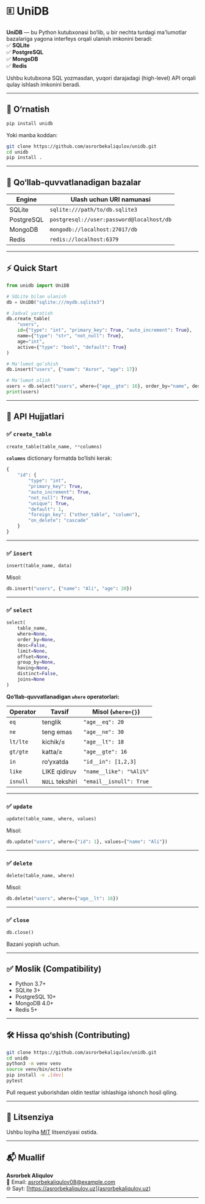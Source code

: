 # 🗉 UniDB

**UniDB** — bu Python kutubxonasi bo‘lib, u bir nechta turdagi ma'lumotlar bazalariga yagona interfeys orqali ulanish imkonini beradi:  
✅ **SQLite**  
✅ **PostgreSQL**  
✅ **MongoDB**  
✅ **Redis**

Ushbu kutubxona SQL yozmasdan, yuqori darajadagi (high-level) API orqali qulay ishlash imkonini beradi. 

---

## 🚀 O‘rnatish

```bash
pip install unidb
```

Yoki manba koddan:

```bash
git clone https://github.com/asrorbekaliqulov/unidb.git
cd unidb
pip install .
```

---

## 📆 Qo‘llab-quvvatlanadigan bazalar

| Engine     | Ulash uchun URI namunasi                  |
|------------|-------------------------------------------|
| SQLite     | `sqlite:///path/to/db.sqlite3`            |
| PostgreSQL | `postgresql://user:password@localhost/db` |
| MongoDB    | `mongodb://localhost:27017/db`            |
| Redis      | `redis://localhost:6379`                  |

---

## ⚡️ Quick Start

```python
from unidb import UniDB

# SQLite bilan ulanish
db = UniDB("sqlite:///mydb.sqlite3")

# Jadval yaratish
db.create_table(
    "users",
    id={"type": "int", "primary_key": True, "auto_increment": True},
    name={"type": "str", "not_null": True},
    age="int",
    active={"type": "bool", "default": True}
)

# Ma'lumot qo‘shish
db.insert("users", {"name": "Asror", "age": 17})

# Ma'lumot olish
users = db.select("users", where={"age__gte": 16}, order_by="name", desc=True)
print(users)
```

---

## 📘 API Hujjatlari

### ✅ `create_table`

```python
create_table(table_name, **columns)
```

**`columns`** dictionary formatda bo‘lishi kerak:

```python
{
    "id": {
        "type": "int",
        "primary_key": True,
        "auto_increment": True,
        "not_null": True,
        "unique": True,
        "default": 1,
        "foreign_key": ("other_table", "column"),
        "on_delete": "cascade"
    }
}
```

---

### ✅ `insert`

```python
insert(table_name, data)
```

Misol:

```python
db.insert("users", {"name": "Ali", "age": 20})
```

---

### ✅ `select`

```python
select(
    table_name,
    where=None,
    order_by=None,
    desc=False,
    limit=None,
    offset=None,
    group_by=None,
    having=None,
    distinct=False,
    joins=None
)
```

**Qo‘llab-quvvatlanadigan `where` operatorlari:**

| Operator  | Tavsif         | Misol (`where={}`)       |
|-----------|----------------|--------------------------|
| `eq`      | tenglik        | `"age__eq": 20`          |
| `ne`      | teng emas      | `"age__ne": 30`          |
| `lt/lte`  | kichik/≤        | `"age__lt": 18`          |
| `gt/gte`  | katta/≥        | `"age__gte": 16`         |
| `in`      | ro‘yxatda      | `"id__in": [1,2,3]`      |
| `like`    | LIKE qidiruv   | `"name__like": "%Ali%"`  |
| `isnull`  | `NULL` tekshiri | `"email__isnull": True`  |

---

### ✅ `update`

```python
update(table_name, where, values)
```

Misol:

```python
db.update("users", where={"id": 1}, values={"name": "Ali"})
```

---

### ✅ `delete`

```python
delete(table_name, where)
```

Misol:

```python
db.delete("users", where={"age__lt": 16})
```

---

### ✅ `close`

```python
db.close()
```

Bazani yopish uchun.

---

## ✅ Moslik (Compatibility)

- Python 3.7+
- SQLite 3+
- PostgreSQL 10+
- MongoDB 4.0+
- Redis 5+

---

## 🛠 Hissa qo‘shish (Contributing)

```bash
git clone https://github.com/asrorbekaliqulov/unidb.git
cd unidb
python3 -m venv venv
source venv/bin/activate
pip install -e .[dev]
pytest
```

Pull request yuborishdan oldin testlar ishlashiga ishonch hosil qiling.

---

## 📜 Litsenziya

Ushbu loyiha [MIT](LICENSE) litsenziyasi ostida.

---

## 📬 Muallif

**Asrorbek Aliqulov**  
📧 Email: asrorbekaliqulov08@example.com  
🌐 Sayt: [https://asrorbekaliqulov.uz](asrorbekaliqulov.uz)

---

